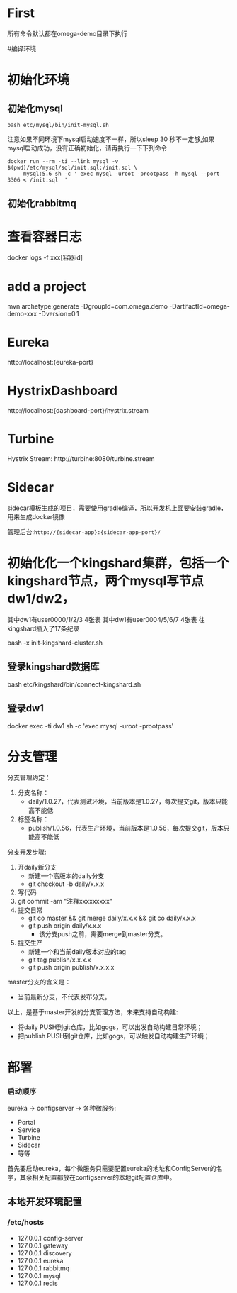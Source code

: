 
# First

所有命令默认都在omega-demo目录下执行


#编译环境


# 初始化环境
## 初始化mysql
```
bash etc/mysql/bin/init-mysql.sh
```

注意如果不同环境下mysql启动速度不一样，所以sleep 30 秒不一定够,如果mysql启动成功，没有正确初始化，请再执行一下下列命令
```
docker run --rm -ti --link mysql -v $(pwd)/etc/mysql/sql/init.sql:/init.sql \
     mysql:5.6 sh -c ' exec mysql -uroot -prootpass -h mysql --port 3306 < /init.sql  '
```
## 初始化rabbitmq


# 查看容器日志

docker logs -f xxx[容器id]


# add a project

mvn archetype:generate -DgroupId=com.omega.demo -DartifactId=omega-demo-xxx -Dversion=0.1

# Eureka

http://localhost:{eureka-port}

# HystrixDashboard

http://localhost:{dashboard-port}/hystrix.stream

# Turbine

Hystrix Stream: http://turbine:8080/turbine.stream

# Sidecar

sidecar模板生成的项目，需要使用gradle编译，所以开发机上面要安装gradle，用来生成docker镜像

管理后台:`http://{sidecar-app}:{sidecar-app-port}/`




# 初始化化一个kingshard集群，包括一个kingshard节点，两个mysql写节点dw1/dw2，
其中dw1有user0000/1/2/3 4张表
其中dw1有user0004/5/6/7 4张表
往kingshard插入了17条纪录

bash -x init-kingshard-cluster.sh


## 登录kingshard数据库

bash etc/kingshard/bin/connect-kingshard.sh

## 登录dw1

docker exec -ti dw1 sh -c 'exec mysql -uroot -prootpass'

# 分支管理

分支管理约定：

1. 分支名称：
    - daily/1.0.27，代表测试环境，当前版本是1.0.27，每次提交git，版本只能高不能低
1. 标签名称：
    - publish/1.0.56，代表生产环境，当前版本是1.0.56，每次提交git，版本只能高不能低

分支开发步骤:

1. 开daily新分支
    - 新建一个高版本的daily分支
    - git checkout -b daily/x.x.x
1. 写代码
1. git commit -am "注释xxxxxxxxx"
1. 提交日常
    - git co master && git merge daily/x.x.x && git co daily/x.x.x
    - git push origin daily/x.x.x
        - 该分支push之前，需要merge到master分支。
1. 提交生产
    - 新建一个和当前daily版本对应的tag
    - git tag publish/x.x.x.x
    - git push origin publish/x.x.x.x

master分支的含义是：

- 当前最新分支，不代表发布分支。

以上，是基于master开发的分支管理方法，未来支持自动构建:

- 将daily PUSH到git仓库，比如gogs，可以出发自动构建日常环境；
- 把publish PUSH到git仓库，比如gogs，可以触发自动构建生产环境；

# 部署

### 启动顺序

eureka -> configserver -> 各种微服务:

- Portal
- Service
- Turbine
- Sidecar
- 等等

首先要启动eureka，每个微服务只需要配置eureka的地址和ConfigServer的名字，其余相关配置都放在configserver的本地git配置仓库中。

## 本地开发环境配置

### /etc/hosts

- 127.0.0.1 config-server
- 127.0.0.1 gateway
- 127.0.0.1 discovery
- 127.0.0.1 eureka
- 127.0.0.1 rabbitmq
- 127.0.0.1 mysql
- 127.0.0.1 redis
